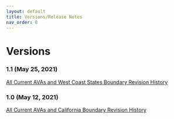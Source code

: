 ```yaml
---
layout: default
title: Versions/Release Notes
nav_order: 8
---
```


# Versions

### 1.1 (May 25, 2021)
 [All Current AVAs and West Coast States Boundary Revision History](https://github.com/UCDavisLibrary/ava/releases/tag/1.1)

### 1.0 (May 12, 2021)
 [All Current AVAs and California Boundary Revision History](https://github.com/UCDavisLibrary/ava/releases/tag/1.0)